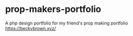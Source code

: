 # prop-makers-portfolio

A php design portfolio for my friend's prop making portfolio https://beckybrown.xyz/
